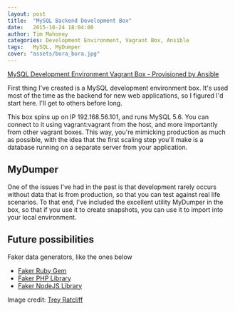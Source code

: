 ```yaml
---
layout: post
title:  "MySQL Backend Development Box"
date:   2015-10-24 18:04:00
author: Tim Mahoney
categories: Development Environment, Vagrant Box, Ansible
tags:	MySQL, MyDumper
cover: "assets/bora_bora.jpg"
---
```


[MySQL Development Environment Vagrant Box - Provisioned by Ansible](https://github.com/OpsArray/mysql-ansible-vagrant)

First thing I've created is a MySQL development environment box. It's used most of the time as the backend for new web applications, so I figured I'd start here. I'll get to others before long.

This box spins up on IP 192.168.56.101, and runs MySQL 5.6. You can connect to it using vagrant:vagrant from the host, and more importantly from other vagrant boxes. This way, you're mimicking production as much as possible, with the idea that the first scaling step you'll make is a database running on a separate server from your application.

## MyDumper

One of the issues I've had in the past is that development rarely occurs without data that is from production, so that you can test against real life scenarios. To that end, I've included the excellent utility MyDumper in the box, so that if you use it to create snapshots, you can use it to import into your local environment.

## Future possibilities

Faker data generators, like the ones below
* [Faker Ruby Gem](https://github.com/stympy/faker)
* [Faker PHP Library](https://github.com/fzaninotto/Faker)
* [Faker NodeJS Library](https://github.com/marak/Faker.js/)

Image credit: [Trey Ratcliff](https://www.flickr.com/photos/stuckincustoms/19893916605)
